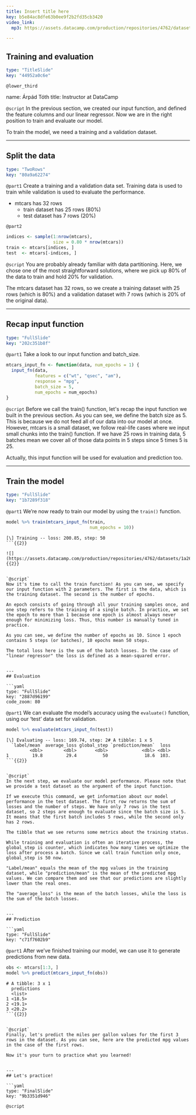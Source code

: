 ```yaml
---
title: Insert title here
key: b5e84ac8dfe63b0ee9f2b2fd35cb3420
video_link:
  mp3: https://assets.datacamp.com/production/repositories/4762/datasets/fe2fe07b66ed940d6fb79e9720326b4001c994d2/TrainAndEval%20-%202019.%2003.%2018.%2011.01.mp3

---
```

## Training and evaluation

```yaml
type: "TitleSlide"
key: "44952a0c6e"
```

`@lower_third`

name: Árpád Tóth
title: Instructor at DataCamp


`@script`
In the previous section, we created our input function, and defined the feature columns and our linear regressor. Now we are in the right position to train and evaluate our model. 

To train the model, we need a training and a validation dataset.


---
## Split the data

```yaml
type: "TwoRows"
key: "80a9a62274"
```

`@part1`
Create a training and a validation data set. Training data is used to train while validation is used to evaluate the performance.

- mtcars has 32 rows
	- train dataset has 25 rows (80%)
    - test dataset has 7 rows (20%)


`@part2`
```r
indices <- sample(1:nrow(mtcars), 
                  size = 0.80 * nrow(mtcars))
train <- mtcars[indices, ]
test  <- mtcars[-indices, ]
```


`@script`
You are probably already familiar with data partitioning. Here, we chose one of the most straightforward solutions, where we pick up 80% of the data to train and hold 20% for validation.

The mtcars dataset has 32 rows, so we create a training dataset with 25 rows (which is 80%) and a validation dataset with 7 rows (which is 20% of the original data).


---
## Recap input function

```yaml
type: "FullSlide"
key: "202c351b8f"
```

`@part1`
Take a look to our input function and batch_size.

```r
mtcars_input_fn <- function(data, num_epochs = 1) {
  input_fn(data, 
           features = c("wt", "qsec", "am"),
           response = "mpg",
           batch_size = 5,
           num_epochs = num_epochs)
}
```


`@script`
Before we call the train() function, let's recap the input function we built in the previous section. As you can see, we define the batch size as 5. This is because we do not feed all of our data into our model at once. However, mtcars is a small dataset, we follow real-life cases where we input small chunks into the train() function. If we have 25 rows in training data, 5 batches mean we cover all of those data points in 5 steps since 5 times 5 is 25.

Actually, this input function will be used for evaluation and prediction too.


---
## Train the model

```yaml
type: "FullSlide"
key: "1b7289f318"
```

`@part1`
We’re now ready to train our model by using the `train()` function.

```r
model %>% train(mtcars_input_fn(train, 
                                num_epochs = 10))
```

```out
[\] Training -- loss: 200.85, step: 50
```{{2}}

![](https://assets.datacamp.com/production/repositories/4762/datasets/1a26cc3f44685322eec417062cc7647769a1f4a5/10Epochs.png){{2}}


`@script`
Now it's time to call the train function! As you can see, we specify our input function with 2 parameters. The first is the data, which is the training dataset. The second is the number of epochs. 

An epoch consists of going through all your training samples once, and one step refers to the training of a single batch. In practice, we set the epoch to more than 1 because one epoch is almost always never enough for minimizing loss. Thus, this number is manually tuned in practice.

As you can see, we define the number of epochs as 10. Since 1 epoch contains 5 steps (or batches), 10 epochs mean 50 steps.

The total loss here is the sum of the batch losses. In the case of "linear regressor" the loss is defined as a mean-squared error.


---
## Evaluation

```yaml
type: "FullSlide"
key: "2887d96199"
code_zoom: 80
```

`@part1`
We can evaluate the model’s accuracy using the ```evaluate()``` function, using our ‘test’ data set for validation.

```r
model %>% evaluate(mtcars_input_fn(test))
```

```out
[\] Evaluating -- loss: 169.74, step: 2# A tibble: 1 x 5
  `label/mean` average_loss global_step `prediction/mean`  loss
         <dbl>        <dbl>       <dbl>             <dbl> <dbl>
1         19.8         29.4          50              18.6  103.
```{{2}}


`@script`
In the next step, we evaluate our model performance. Please note that we provide a test dataset as the argument of the input function.

If we execute this command, we get information about our model performance in the test dataset. The first row returns the sum of losses and the number of steps. We have only 7 rows in the test dataset, so 2 steps are enough to evaluate since the batch size is 5. It means that the first batch includes 5 rows, while the second only has 2 rows.

The tibble that we see returns some metrics about the training status. 

While training and evaluation is often an iterative process, the global_step is counter, which indicates how many times we optimize the loss after process a batch. Since we call train function only once, global_step is 50 now.

"Label/mean" equals the mean of the mpg values in the training dataset, while "prediction/mean" is the mean of the predicted mpg values. We can compare them and see that our predictions are slightly lower than the real ones.

The "average_loss" is the mean of the batch losses, while the loss is the sum of the batch losses.


---
## Prediction

```yaml
type: "FullSlide"
key: "c71f7602b9"
```

`@part1`
After we’ve finished training our model, we can use it to generate predictions from new data.

```r
obs <- mtcars[1:3, ]
model %>% predict(mtcars_input_fn(obs))
```

```out
# A tibble: 3 x 1
  predictions
  <list>     
1 <18.5>     
2 <19.1>     
3 <20.2>  
```{{2}}


`@script`
Finally, let's predict the miles per gallon values for the first 3 rows in the dataset. As you can see, here are the predicted mpg values in the case of the first rows.

Now it's your turn to practice what you learned!


---
## Let's practice!

```yaml
type: "FinalSlide"
key: "9b3351d946"
```

`@script`


